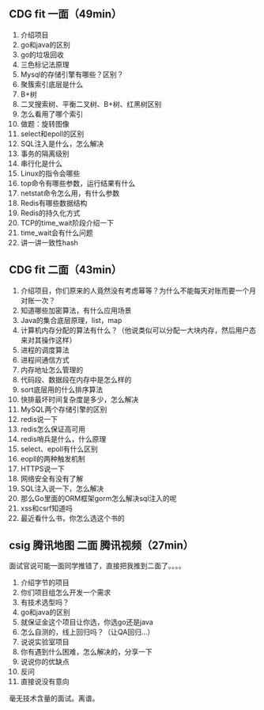 ## CDG fit 一面（49min）

1. 介绍项目
2. go和java的区别
3. go的垃圾回收
4. 三色标记法原理
5. Mysql的存储引擎有哪些？区别？
6. 聚簇索引底层是什么
7. B+树
8. 二叉搜索树、平衡二叉树、B+树、红黑树区别
9. 怎么看用了哪个索引
10. 做题：旋转图像
11. select和epoll的区别
12. SQL注入是什么，怎么解决
13. 事务的隔离级别
14. 串行化是什么
15. Linux的指令会哪些
16. top命令有哪些参数，运行结果有什么
17. netstat命令怎么用，有什么参数
18. Redis有哪些数据结构
19. Redis的持久化方式
20. TCP的time_wait阶段介绍一下
21. time_wait会有什么问题
22. 讲一讲一致性hash

## CDG fit 二面（43min）

1. 介绍项目，你们原来的人竟然没有考虑幂等？为什么不能每天对账而要一个月对账一次？
2. 知道哪些加密算法，有什么应用场景
3. Java的集合底层原理，list，map
4. 计算机内存分配的算法有什么？（他说类似可以分配一大块内存，然后用户态来对其操作这样）
5. 进程的调度算法
6. 进程间通信方式
7. 内存地址怎么管理的
8. 代码段、数据段在内存中是怎么样的
9. sort底层用的什么排序算法
10. 快排最坏时间复杂度是多少，怎么解决
11. MySQL两个存储引擎的区别
12. redis说一下
13. redis怎么保证高可用
14. redis哨兵是什么，什么原理
15. select、epoll有什么区别
16. eopll的两种触发机制
17. HTTPS说一下
18. 网络安全有没有了解
19. SQL注入说一下，怎么解决
20. 那么Go里面的ORM框架gorm怎么解决sql注入的呢
21. xss和csrf知道吗
22. 最近看什么书，你怎么选这个书的

## csig 腾讯地图 二面 腾讯视频（27min）

面试官说可能一面同学推错了，直接把我推到二面了。。。。

1. 介绍字节的项目
2. 你们项目组怎么开发一个需求
3. 有技术选型吗？
4. go和java的区别
5. 就保证金这个项目让你选，你选go还是java
6. 怎么自测的，线上回归吗？（让QA回归...）
7. 说说实验室项目
8. 你有遇到什么困难，怎么解决的，分享一下
9. 说说你的优缺点
10. 反问
11. 直接说没有意向

毫无技术含量的面试。离谱。